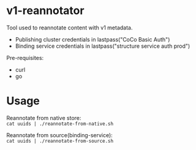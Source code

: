 # v1-reannotator

Tool used to reannotate content with v1 metadata.
* Publishing cluster credentials in lastpass("CoCo Basic Auth")
* Binding service credentials in lastpass("structure service auth prod")

Pre-requisites:
* curl
* go

# Usage
Reannotate from native store:    
`cat uuids | ./reannotate-from-native.sh`

Reannotate from source(binding-service):   
`cat uuids | ./reannotate-from-source.sh`

